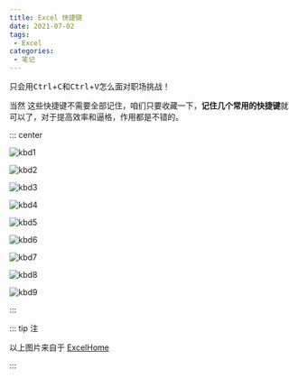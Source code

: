 ```yaml
---
title: Excel 快捷键
date: 2021-07-02
tags:
 - Excel
categories: 
 - 笔记
---
```


只会用<kbd>Ctrl</kbd>+<kbd>C</kbd>和<kbd>Ctrl</kbd>+<kbd>V</kbd>怎么面对职场挑战！

当然 这些快捷键不需要全部记住，咱们只要收藏一下，**记住几个常用的快捷键**就可以了，对于提高效率和逼格，作用都是不错的。

::: center

![kbd1](./assets/kbd1.jpg)

![kbd2](./assets/kbd2.jpg)

![kbd3](./assets/kbd3.jpg)

![kbd4](./assets/kbd4.jpg)

![kbd5](./assets/kbd5.jpg)

![kbd6](./assets/kbd6.jpg)

![kbd7](./assets/kbd7.jpg)

![kbd8](./assets/kbd8.jpg)

![kbd9](./assets/kbd9.jpg)

:::

::: tip 注

以上图片来自于 [ExcelHome](https://www.excelhome.net/436.html)

:::

